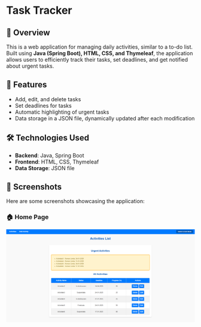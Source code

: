 # Task Tracker

## 📌 Overview

This is a web application for managing daily activities, similar to a to-do list. Built using ****Java (Spring Boot), HTML, CSS, and Thymeleaf****, the application allows users to efficiently track their tasks, set deadlines, and get notified about urgent tasks.

## 🚀 Features

- Add, edit, and delete tasks
- Set deadlines for tasks
- Automatic highlighting of urgent tasks
- Data storage in a JSON file, dynamically updated after each modification

## 🛠️ Technologies Used

- **Backend**: Java, Spring Boot
- **Frontend**: HTML, CSS, Thymeleaf
- **Data Storage**: JSON file
  
## 📸 Screenshots

Here are some screenshots showcasing the application:

### 🏠 Home Page
![Home Page](screenshots/home1.png)
